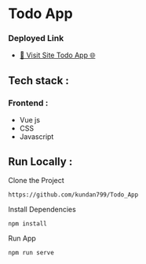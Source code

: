 # Todo App

<h3>Deployed  Link</h3>
<ul>
<li>
<a  href="https://todoapp-one-ashy.vercel.app/">🔗 Visit Site Todo App 🌐</a>
</li>
</ul>

## Tech stack :
### Frontend :
- Vue js
- CSS
- Javascript


## Run Locally :
Clone the Project
```
https://github.com/kundan799/Todo_App
``` 

Install Dependencies
```
npm install
```

Run App
```
npm run serve
```

